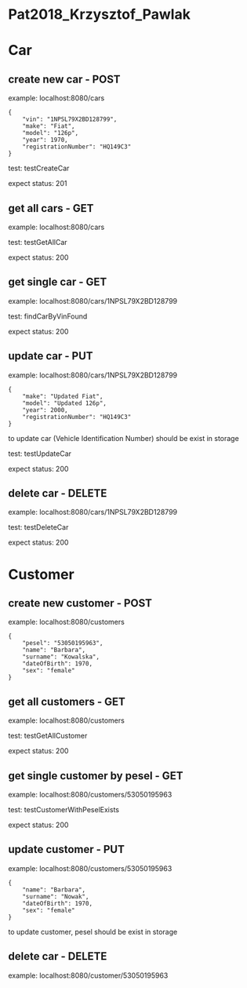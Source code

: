 # Pat2018_Krzysztof_Pawlak
# Car
## create new car - POST
example: localhost:8080/cars
```
{
	"vin": "1NPSL79X2BD128799",
	"make": "Fiat",
	"model": "126p",
	"year": 1970,
	"registrationNumber": "HQ149C3"
}
```
test: testCreateCar

expect status: 201
## get all cars - GET
example: localhost:8080/cars

test: testGetAllCar

expect status: 200
## get single car - GET
example: localhost:8080/cars/1NPSL79X2BD128799

test: findCarByVinFound

expect status: 200
## update car - PUT
example: localhost:8080/cars/1NPSL79X2BD128799
```
{
	"make": "Updated Fiat",
	"model": "Updated 126p",
	"year": 2000,
	"registrationNumber": "HQ149C3"
}
```
to update car (Vehicle Identification Number) should be exist in storage

test: testUpdateCar

expect status: 200
## delete car - DELETE
example: localhost:8080/cars/1NPSL79X2BD128799

test: testDeleteCar

expect status: 200

# Customer
## create new customer - POST
example: localhost:8080/customers
```
{
	"pesel": "53050195963",
	"name": "Barbara",
	"surname": "Kowalska",
	"dateOfBirth": 1970,
	"sex": "female"
}
```
## get all customers - GET
example: localhost:8080/customers

test: testGetAllCustomer

expect status: 200
## get single customer by pesel - GET
example: localhost:8080/customers/53050195963

test: testCustomerWithPeselExists

expect status: 200
## update customer - PUT
example: localhost:8080/customers/53050195963
```
{
	"name": "Barbara",
	"surname": "Nowak",
	"dateOfBirth": 1970,
	"sex": "female"
}
```
to update customer, pesel should be exist in storage
## delete car - DELETE
example: localhost:8080/customer/53050195963
